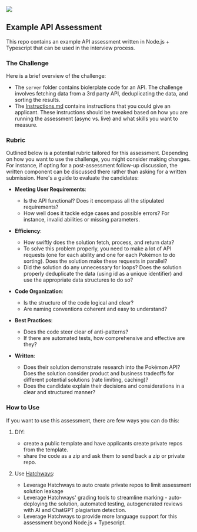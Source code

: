 <img src="https://uploads-ssl.webflow.com/6226918b6fde351e136e0d04/624d1ac1953d01dc7b032cac_logo-horizontal-midnight.svg" />

## Example API Assessment

This repo contains an example API assessment written in Node.js + Typescript that can be used in the interview process.

### The Challenge

Here is a brief overview of the challenge:

- The `server` folder contains biolerplate code for an API. The challenge involves fetching data from a 3rd party API, deduplicating the data, and sorting the results.
- The [Instructions.md](Instructions.md) contains instructions that you could give an applicant. These instructions should be tweaked based on how you are running the assessment (async vs. live) and what skills you want to measure.

### Rubric

Outlined below is a potential rubric tailored for this assessment. Depending on how you want to use the challenge, you might consider making changes. For instance, if opting for a post-assessment follow-up discussion, the written component can be discussed there rather than asking for a written submission. Here's a guide to evaluate the candidates:

- **Meeting User Requirements**:

  - Is the API functional? Does it encompass all the stipulated requirements?
  - How well does it tackle edge cases and possible errors? For instance, invalid abilities or missing parameters.

- **Efficiency**:

  - How swiftly does the solution fetch, process, and return data?
  - To solve this problem properly, you need to make a lot of API requests (one for each ability and one for each Pokémon to do sorting). Does the solution make these requests in parallel?
  - Did the solution do any unnecessary for loops? Does the solution properly deduplicate the data (using id as a unique identifier) and use the appropriate data structures to do so?

- **Code Organization**:

  - Is the structure of the code logical and clear?
  - Are naming conventions coherent and easy to understand?

- **Best Practices**:

  - Does the code steer clear of anti-patterns?
  - If there are automated tests, how comprehensive and effective are they?

- **Written**:
  - Does their solution demonstrate research into the Pokémon API? Does the solution consider product and business tradeoffs for different potential solutions (rate limiting, caching)?
  - Does the candidate explain their decisions and considerations in a clear and structured manner?

### How to Use

If you want to use this assessment, there are few ways you can do this:

1. DIY:

   - create a public template and have applicants create private repos from the template.
   - share the code as a zip and ask them to send back a zip or private repo.

2. Use [Hatchways](https://hatchways.io):

   - Leverage Hatchways to auto create private repos to limit assessment solution leakage
   - Leverage Hatchways' grading tools to streamline marking - auto-deploying the solution, automated testing, autogenerated reviews with AI and ChatGPT plagiarism detection.
   - Leverage Hatchways to provide more language support for this assessment beyond Node.js + Typescript.
